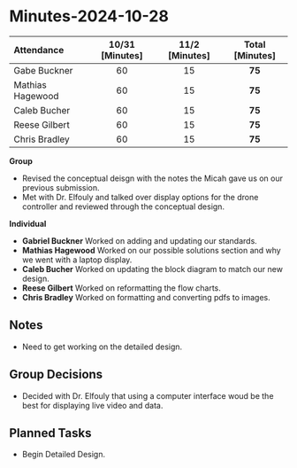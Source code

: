 # Minutes-2024-10-28

| Attendance       | 10/31 [Minutes] | 11/2 [Minutes] |  Total [Minutes]  |
| :----            | :----:          | :----:          |  :----:           |
| Gabe Buckner     | 60              | 15              | **75**            |
| Mathias Hagewood | 60              | 15              | **75**            | 
| Caleb Bucher     | 60              | 15              | **75**            |
| Reese Gilbert    | 60              | 15              | **75**            |
| Chris Bradley    | 60              | 15              | **75**            |  

    
**Group**  
- Revised the conceptual deisgn with the notes the Micah gave us on our previous submission.
- Met with Dr. Elfouly and talked over display options for the drone controller and reviewed through the conceptual design.

**Individual** 
- **Gabriel Buckner**    Worked on adding and updating our standards.
- **Mathias Hagewood**   Worked on our possible solutions section and why we went with a laptop display.
- **Caleb Bucher**       Worked on updating the block diagram to match our new design.
- **Reese Gilbert**      Worked on reformatting the flow charts.
- **Chris Bradley**      Worked on formatting and converting pdfs to images.

## Notes 
- Need to get working on the detailed design.
  
## Group Decisions
- Decided with Dr. Elfouly that using a computer interface woud be the best for displaying live video and data.

## Planned Tasks
- Begin Detailed Design.
